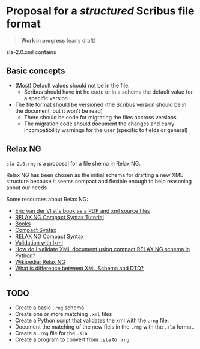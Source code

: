 # Proposal for a _structured_ Scribus file format

> **Work in progress** (early draft)

sla-2.0.xml contains 

## Basic concepts

- (Most) Default values should not be in the file.
  - Scribus should have int he code or in a schema the default value for a specific version
- The file format should be versioned (the Scribus version should be in the document, but it won't be read)
  - There should be code for migrating the files accross versions
  - The migration code should document the changes and carry incompatibility warnings for the user (specific to fields or general)

 

## Relax NG

`sla-2.0.rng` is a proposal for a file shema in Relax NG.

Relax NG has been chosen as the initial schema for drafting a new XML structure because it seems compact and flexible enough to help reasoning about our needs


Some resources about Relax NG:

- [Eric van der Vlist's book as a PDF and xml source files](https://notabug.org/koz.ross/relax-ng-textbook/)
- [RELAX NG Compact Syntax Tutorial](https://relaxng.org/compact-tutorial-20030326.html#id2814120)
- [Books](https://relaxng.org/#books)
- [Compact Syntax](https://www.xml.com/pub/a/2002/06/19/rng-compact.html)
- [RELAX NG Compact Syntax](https://relaxng.org/compact.html)
- [Validation with lxml](https://lxml.de/validation.html#relaxng)
- [How do I validate XML document using compact RELAX NG schema in Python?](https://stackoverflow.com/questions/1254919/how-do-i-validate-xml-document-using-compact-relax-ng-schema-in-python)
- [Wikipedia: Relax NG](https://en.wikipedia.org/wiki/RELAX_NG)
- [What is difference between XML Schema and DTD?](https://stackoverflow.com/questions/1544200/what-is-difference-between-xml-schema-and-dtd)
- []()

## TODO

- Create a basic `.rng` schema
- Create one or more matching `.xml` files
- Create a Python script that validates the xml with the `.rng` file.
- Document the matching of the new fiels in the `.rng` with the `.sla` format.
- Create a `.rng` file for the `.sla`
- Create a program to convert from `.sla` to `.rng`
